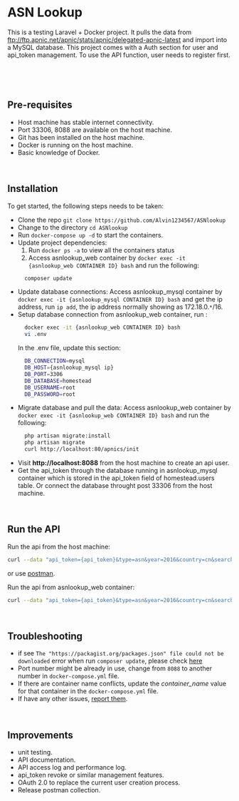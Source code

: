 
# ASN Lookup

This is a testing Laravel + Docker project. It pulls the data from ftp://ftp.apnic.net/apnic/stats/apnic/delegated-apnic-latest and import into a MySQL database. This project comes with a Auth section for user and api_token management. To use the API function, user needs to register first.

<p>&nbsp;</p>
<p>&nbsp;</p>

## Pre-requisites
* Host machine has stable internet connectivity.
* Port 33306, 8088 are available on the host machine.
* Git has been installed on the host machine.
* Docker is running on the host machine.
* Basic knowledge of Docker.

<p>&nbsp;</p>

## Installation
To get started, the following steps needs to be taken:
* Clone the repo `git clone https://github.com/Alvin1234567/ASNlookup`
* Change to the directory `cd ASNlookup`
* Run `docker-compose up -d` to start the containers.
* Update project dependencies:
  1. Run `docker ps -a` to view all the containers status
  2. Access asnlookup_web container by `docker exec -it {asnlookup_web CONTAINER ID} bash` and run the following:
    ```bash
      composer update
    ```
* Update database connections:
  Access asnlookup_mysql container by `docker exec -it {asnlookup_mysql CONTAINER ID} bash` and get the ip address, run `ip add`, the ip address normally showing as 172.18.0.`*`/16.
* Setup database connection from asnlookup_web container, run :
  ```bash
    docker exec -it {asnlookup_web CONTAINER ID} bash
    vi .env
  ```
  In the .env file, update this section:
  ```bash
    DB_CONNECTION=mysql
    DB_HOST={asnlookup_mysql ip}
    DB_PORT=3306
    DB_DATABASE=homestead
    DB_USERNAME=root
    DB_PASSWORD=root
  ```
* Migrate database and pull the data:
  Access asnlookup_web container by `docker exec -it {asnlookup_web CONTAINER ID} bash` and run the following:
  ```bash
    php artisan migrate:install
    php artisan migrate
    curl http://localhost:80/apnics/init
  ```
* Visit **http://localhost:8088** from the host machine to create an api user.
* Get the api_token through the database running in asnlookup_mysql container which is stored in the api_token field of homestead.users table. Or connect the database throught post 33306 from the host machine.


<p>&nbsp;</p>

## Run the API
Run the api from the host machine: 
  ```bash
  curl --data "api_token={api_token}&type=asn&year=2016&country=cn&search_type=total" http://localhost:8088/api/apnics/search
  ```
or use [postman](https://www.getpostman.com/).

Run the api from asnlookup_web container: 
  ```bash
  curl --data "api_token={api_token}&type=asn&year=2016&country=cn&search_type=total" http://localhost:80/api/apnics/search
  ```
  
<p>&nbsp;</p>

## Troubleshooting
* if see `The "https://packagist.org/packages.json" file could not be downloaded` error when run `composer update`, please check [here](https://stackoverflow.com/questions/40091610/composer-update-not-working-since-installing-ssl-certificate)
* Port number might be already in use, change from `8088` to another number in `docker-compose.yml` file.
* If there are container name conflicts, update the *container_name* value for that container in the `docker-compose.yml` file. 
* If have any other issues, [report them](https://github.com/Alvin1234567/ASNlookup/issues).

<p>&nbsp;</p>

## Improvements
* unit testing.
* API documentation.
* API access log and performance log.
* api_token revoke or similar management features.
* OAuth 2.0 to replace the current user creation process.
* Release postman collection.

